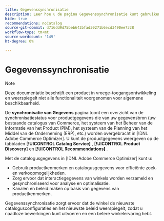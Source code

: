 ```yaml
---
title: Gegevenssynchronisatie
description: Leer hoe u de pagina Gegevenssynchronisatie kunt gebruiken om de invoer van gegevens in Adobe Commerce Optimizer te controleren.
hide: true
recommendations: noCatalog
source-git-commit: d716dd9d75beb642bfad30271b6ecd3490ee7328
workflow-type: tm+mt
source-wordcount: '149'
ht-degree: 0%

---
```


# Gegevenssynchronisatie

>[!NOTE]
>
>Deze documentatie beschrijft een product in vroege-toegangsontwikkeling en weerspiegelt niet alle functionaliteit voorgenomen voor algemene beschikbaarheid.

De **synchronisatie van Gegevens** pagina toont een overzicht van de synchronisatiestatus voor productgegevens die van uw gegevensbron (uw bestaande catalogus van Commerce, het systeem van het Beheer van de Informatie van het Product (PIM), het systeem van de Planning van het Middel van de Onderneming (ERP), etc.) worden overgebracht in [!DNL Adobe Commerce Optimizer]. U kunt de productgegevens weergeven op de tabbladen **[!UICONTROL Catalog Service]** , **[!UICONTROL Product Discovery]** en **[!UICONTROL Recommendations]** .

Met de catalogusgegevens in [!DNL Adobe Commerce Optimizer] kunt u:

- Gebruik productkenmerken en catalogusgegevens voor efficiënte zoek- en verkoopmogelijkheden. &#x200B;
- Zorg ervoor dat interactiegegevens van winkels worden verzameld en gesynchroniseerd voor analyse en optimalisatie. &#x200B;
- Kanalen en beleid maken op basis van gegevens van productkenmerken.

Gegevenssynchronisatie zorgt ervoor dat de winkel de nieuwste catalogusconfiguraties en het nieuwste beleid weerspiegelt, zodat u naadloze bewerkingen kunt uitvoeren en een betere winkelervaring hebt.
